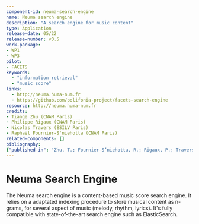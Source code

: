 ```yaml
---
component-id: neuma-search-engine
name: Neuma search engine
description: "A search engine for music content"
type: Application
release-date: 05/22
release-number: v0.5
work-package:
- WP1 
- WP3
pilot:
- FACETS
keywords:
  - "information retrieval"
  - "music score"
links: 
  - http://neuma.huma-num.fr
  - https://github.com/polifonia-project/facets-search-engine
resource: http://neuma.huma-num.fr
credits: 
- Tiange Zhu (CNAM Paris)
- Philippe Rigaux (CNAM Paris)
- Nicolas Travers (ESILV Paris)
- Raphaël Fournier-S'niehotta (CNAM Paris)
related-components: []
bibliography: 
{"published-in": "Zhu, T.; Fournier-S’niehotta, R.; Rigaux, P.; Travers, N., A Framework for Content-Based Search in Large Music Collections (https://www.mdpi.com/2504-2289/6/1/23). Big Data Cogn. Comput. 2022, 6, 23. https://doi.org/10.3390/bdcc6010023"}
--- 
```


# Neuma Search Engine

The Neuma search engine is a content-based music score search engine. It
relies on a adaptated indexing procedure to store musical content as n-grams,
for several aspect of music (melody, rhythm, lyrics). It's fully
compatible with state-of-the-art search engine such as ElasticSearch.
